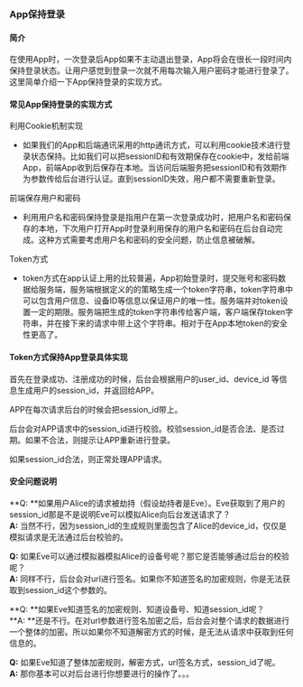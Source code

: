 ### App保持登录

#### 简介

在使用App时，一次登录后App如果不主动退出登录，App将会在很长一段时间内保持登录状态。让用户感觉到登录一次就不用每次输入用户密码才能进行登录了。这里简单介绍一下App保持登录的实现方式。

#### 常见App保持登录的实现方式

利用Cookie机制实现

* 如果我们的App和后端通讯采用的http通讯方式，可以利用cookie技术进行登录状态保持。比如我们可以把sessionID和有效期保存在cookie中，发给前端App，前端App收到后保存在本地。当访问后端服务把sessionID和有效期作为参数传给后台进行认证。直到sessionID失效，用户都不需要重新登录。

前端保存用户和密码

* 利用用户名和密码保持登录是指用户在第一次登录成功时，把用户名和密码保存的本地，下次用户打开App时登录利用保存的用户名和密码在后台自动完成。这种方式需要考虑用户名和密码的安全问题，防止信息被破解。

Token方式

* token方式在app认证上用的比较普遍，App初始登录时，提交账号和密码数据给服务端，服务端根据定义的的策略生成一个token字符串，token字符串中可以包含用户信息、设备ID等信息以保证用户的唯一性。服务端并对token设置一定的期限。服务端把生成的token字符串传给客户端，客户端保存token字符串，并在接下来的请求中带上这个字符串。相对于在App本地token的安全性更高了。

#### Token方式保持App登录具体实现

首先在登录成功、注册成功的时候，后台会根据用户的user\_id、device\_id 等信息生成用户的session\_id，并返回给APP。

APP在每次请求后台的时候会把session\_id带上。

后台会对APP请求中的session\_id进行校验。校验session\_id是否合法、是否过期。如果不合法，则提示让APP重新进行登录。

如果session\_id合法，则正常处理APP请求。

#### 安全问题说明

**Q: **如果用户Alice的请求被劫持（假设劫持者是Eve）。Eve获取到了用户的session\_id那是不是说明Eve可以模拟Alice向后台发送请求了？  
**A:** 当然不行，因为session\_id的生成规则里面包含了Alice的device\_id，仅仅是模拟请求是无法通过后台校验的。

**Q:** 如果Eve可以通过模拟器模拟Alice的设备号呢？那它是否能够通过后台的校验呢？  
**A:** 同样不行，后台会对url进行签名。如果你不知道签名的加密规则，你是无法获取到session\_id这个参数的。

**Q: **如果Eve知道签名的加密规则、知道设备号、知道session\_id呢？  
**A: **还是不行。在对url参数进行签名加密之后，后台会对整个请求的数据进行一个整体的加密。所以如果你不知道解密方式的时候，是无法从请求中获取到任何信息的。

**Q:** 如果Eve知道了整体加密规则，解密方式，url签名方式，session\_id了呢。  
**A:** 那你基本可以对后台进行你想要进行的操作了。。。

